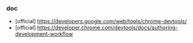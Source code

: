 ### doc
* [official] https://developers.google.com/web/tools/chrome-devtools/
* [official] https://developer.chrome.com/devtools/docs/authoring-development-workflow
